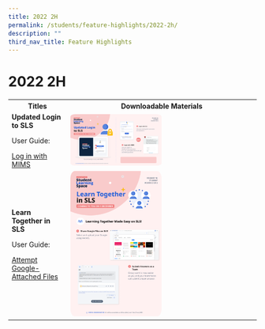 ```yaml
---
title: 2022 2H
permalink: /students/feature-highlights/2022-2h/
description: ""
third_nav_title: Feature Highlights
---
```

<style>
  img {
    border-radius: 5%;
    width: 50%;
  }
</style>

<h1>2022 2H</h1>

<table>
  <tbody><tr>
    <th style="text-align: center;">Titles</th>
    <th style="text-align: center;">Downloadable Materials</th>
  </tr>
  <tr>
    <td style="text-align: left;">
      <strong>Updated Login to SLS</strong>
      <p>User Guide:</p> <a target="_blank" href="/login-troubleshooting/authentication/log-in-with-mims/">Log in with MIMS</a>
    </td>
    <td>
      <a target="_blank" href="/files/Marcomms/Feature%20Highlights/R18%20(1%20of%202)%20Student%20MIMS.pdf">
        <img style="width: 50%;" alt="Updated Login to SLS" src="/images/1Student/Marcomms/R18%20(1%20of%202)%20Student%20MIMS.png">
      </a>
    </td>
  </tr>
	
  <tr>
    <td style="text-align: left;">
      <strong>Learn Together in SLS</strong>
      <p>User Guide:</p> <a target="_blank" href="/student-user-guide/assign/attempt-google-attached-files/">Attempt Google-Attached Files</a>
    </td>
    <td>
      <a target="_blank" href="/files/Marcomms/Feature%20Highlights/R18%20(2%20of%202)%20Student%20Learn%20Together.pdf">
        <img style="width: 50%;" src="/images/1Student/Marcomms/R18%20(2%20of%202)%20Student%20Learn%20Together.png">
      </a>
    </td>
  </tr>
</tbody></table>